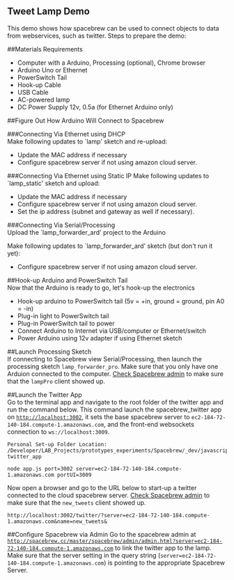 Tweet Lamp Demo
---------------

This demo shows how spacebrew can be used to connect objects to data from webservices, such as twitter. Steps to prepare the demo:  

##Materials Requirements
* Computer with a Arduino, Processing (optional), Chrome browser
* Arduino Uno or Ethernet
* PowerSwitch Tail
* Hook-up Cable
* USB Cable
* AC-powered lamp
* DC Power Supply 12v, 0.5a (for Ethernet Arduino only)
  
##Figure Out How Arduino Will Connect to Spacebrew  
  
###Connecting Via Ethernet using DHCP  
Make following updates to `lamp' sketch and re-upload:  
* Update the MAC address if necessary  
* Configure spacebrew server if not using amazon cloud server.  
  
###Connecting Via Ethernet using Static IP
Make following updates to `lamp_static' sketch and upload:  
* Update the MAC address if necessary  
* Configure spacebrew server if not using amazon cloud server.  
* Set the ip address (subnet and gateway as well if necessary).  
  
###Connecting Via Serial/Processing  
Upload the `lamp_forwarder_ard' project to the Arduino  
  
Make following updates to `lamp_forwarder_ard' sketch (but don't run it yet):  
* Configure spacebrew server if not using amazon cloud server.  
   
##Hook-up Arduino and PowerSwitch Tail  
Now that the Arduino is ready to go, let's hook-up the electronics  
* Hook-up arduino to PowerSwitch tail (5v = +in, ground = ground, pin A0 = -in)  
* Plug-in light to PowerSwitch tail  
* Plug-in PowerSwitch tail to power   
* Connect Arduino to Internet via USB/computer or Ethernet/switch  
* Power Arduino using 12v adapter if using Ethernet sketch  

##Launch Processing Sketch  
If connecting to Spacebrew view Serial/Processing, then launch the processing sketch `lamp_forwarder_pro`. Make sure that you only have one Arduion connected to the computer. [Check Spacebrew admin](http://spacebrew.cc/master/spacebrew/admin/admin.html?server=ec2-184-72-140-184.compute-1.amazonaws.com) to make sure that the `lampPro` client showed up.

##Launch the Twitter App  
Go to the terminal app and navigate to the root folder of the twitter app and run the command below. This command launch the spacebrew_twitter app on [`http://localhost:3002`](http://localhost:3002/twitter/?server=ec2-184-72-140-184.compute-1.amazonaws.com&name=new_tweets&), it sets the base spacebrew server to `ec2-184-72-140-184.compute-1.amazonaws.com`, and the front-end websockets connection to `ws://localhost:3009`.  

```
Personal Set-up Folder Location:
/Developer/LAB_Projects/prototypes_experiments/Spacebrew/_dev/javascript/spacebrew-twitter_app
```
  
```
node app.js port=3002 server=ec2-184-72-140-184.compute-1.amazonaws.com portUI=3009  
```  

Now open a browser and go to the URL below to start-up a twitter connected to the cloud spacebrew server. [Check Spacebrew admin](http://spacebrew.cc/master/spacebrew/admin/admin.html?server=ec2-184-72-140-184.compute-1.amazonaws.com) to make sure that the `new_tweets` client showed up.
``` 
http://localhost:3002/twitter/?server=ec2-184-72-140-184.compute-1.amazonaws.com&name=new_tweets&
```

##Configure Spacebrew via Admin
Go to the spacebrew admin at [`http://spacebrew.cc/master/spacebrew/admin/admin.html?server=ec2-184-72-140-184.compute-1.amazonaws.com`](http://spacebrew.cc/master/spacebrew/admin/admin.html?server=ec2-184-72-140-184.compute-1.amazonaws.com) to link the twitter app to the lamp. Make sure that the server setting in the query string (`server=ec2-184-72-140-184.compute-1.amazonaws.com`) is pointing to the appropriate Spacebrew Server.




